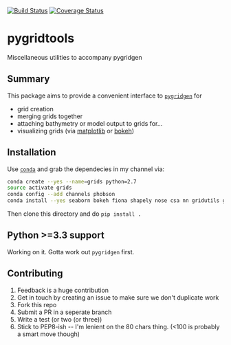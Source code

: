 [![Build Status](https://travis-ci.org/phobson/pygridtools.svg?branch=master)](https://travis-ci.org/phobson/pygridtools)
[![Coverage Status](https://coveralls.io/repos/phobson/pygridtools/badge.svg)](https://coveralls.io/r/phobson/pygridtools)

# pygridtools
Miscellaneous utilities to accompany pygridgen

## Summary
This package aims to provide a convenient interface to
[`pygridgen`](https://github.com/hetland/pygridgen) for
  + grid creation
  + merging grids together
  + attaching bathymetry or model output to grids for...
  + visualizing grids (via [matplotlib](www.matplotlib.org) or 
    [bokeh](http://bokeh.pydata.org/en/latest/))
  
## Installation
Use [`conda`](http://conda.pydata.org/) and grab the dependecies
in my channel via:

```bash
conda create --yes --name=grids python=2.7
source activate grids
conda config --add channels phobson
conda install --yes seaborn bokeh fiona shapely nose csa nn gridutils gridgen pygridgen
```

Then clone this directory and do `pip install .`

## Python >=3.3 support
Working on it. Gotta work out `pygridgen` first.

## Contributing
  1. Feedback is a huge contribution
  2. Get in touch by creating an issue to make sure we 
     don't duplicate work
  3. Fork this repo
  4. Submit a PR in a seperate branch
  5. Write a test (or two (or three))
  6. Stick to PEP8-ish -- I'm lenient on the 80 chars thing.
     (<100 is probably a smart move though)
  

